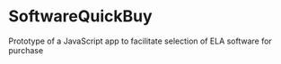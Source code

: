 SoftwareQuickBuy
================

Prototype of a JavaScript app to facilitate selection of ELA software for purchase
